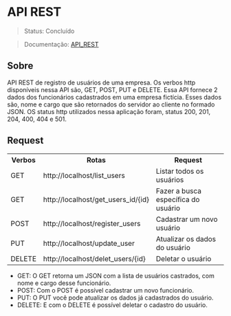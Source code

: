 # API REST
> Status: Concluído

> Documentação: [API_REST](https://documenter.getpostman.com/view/32073946/2s9YsFDtnU)

## Sobre
API REST de registro de usuários de uma empresa. Os verbos http disponíveis nessa API são, GET, POST, PUT e DELETE. Essa API fornece 2 dados dos funcionários cadastrados em uma empresa fictícia. Esses dados são, nome e cargo que são retornados do servidor ao cliente no formado JSON. OS status http utilizados nessa aplicação foram, status 200, 201, 204, 400, 404 e 501.



## Request
<table>
  <tr>
    <th>Verbos</th><th>Rotas</th><th>Request</th>
  </tr>
  <tr>
    <td>GET</td>
    <td>http://localhost/list_users</td>
    <td>Listar todos os usuários</td>
  </tr>
  <tr>
    <td>GET</td>
    <td>http://localhost/get_users_id/{id}</td>
    <td>Fazer a busca específica do usuário</td>
  </tr>
  <tr>
    <td>POST</td>
    <td>http://localhost/register_users</td>
    <td>Cadastrar um novo usuário</td>
  </tr>
  <tr>
    <td>PUT</td>
    <td>http://localhost/update_user</td>
    <td>Atualizar os dados do usuário</td>
  </tr>
  <tr>
    <td>DELETE</td>
    <td>http://localhost/delet_users/{id}</td>
    <td>Deletar o usuário</td>
  </tr>
</table>

- GET: O GET retorna um JSON com a lista de usuários castrados, com nome e cargo desse funcionário. 
- POST: Com o POST é possível cadastrar um novo funcionário. 
- PUT: O PUT você pode atualizar os dados já cadastrados do usuário. 
- DELETE: E com o DELETE é possível deletar o cadastro do usuário.
